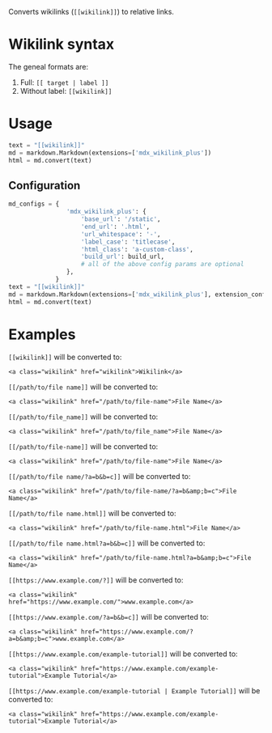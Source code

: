 
Converts wikilinks (`[[wikilink]]`) to relative links.

# Wikilink syntax

The geneal formats are:

1. Full: `[[ target | label ]]`
2. Without label: `[[wikilink]]`

# Usage

```python
text = "[[wikilink]]"
md = markdown.Markdown(extensions=['mdx_wikilink_plus'])
html = md.convert(text)
```

## Configuration

```python
md_configs = {
                'mdx_wikilink_plus': {
                    'base_url': '/static',
                    'end_url': '.html',
                    'url_whitespace': '-',
                    'label_case': 'titlecase',
                    'html_class': 'a-custom-class',
                    'build_url': build_url,
                    # all of the above config params are optional
                },
             }
text = "[[wikilink]]"
md = markdown.Markdown(extensions=['mdx_wikilink_plus'], extension_configs=md_configs)
html = md.convert(text)
```

# Examples

`[[wikilink]]` will be converted to:

```
<a class="wikilink" href="wikilink">Wikilink</a>
```


`[[/path/to/file name]]` will be converted to:

```
<a class="wikilink" href="/path/to/file-name">File Name</a>
```


`[[/path/to/file_name]]` will be converted to:

```
<a class="wikilink" href="/path/to/file_name">File Name</a>
```


`[[/path/to/file-name]]` will be converted to:

```
<a class="wikilink" href="/path/to/file-name">File Name</a>
```


`[[/path/to/file name/?a=b&b=c]]` will be converted to:

```
<a class="wikilink" href="/path/to/file-name/?a=b&amp;b=c">File Name</a>
```


`[[/path/to/file name.html]]` will be converted to:

```
<a class="wikilink" href="/path/to/file-name.html">File Name</a>
```


`[[/path/to/file name.html?a=b&b=c]]` will be converted to:

```
<a class="wikilink" href="/path/to/file-name.html?a=b&amp;b=c">File Name</a>
```


`[[https://www.example.com/?]]` will be converted to:

```
<a class="wikilink" href="https://www.example.com/">www.example.com</a>
```


`[[https://www.example.com/?a=b&b=c]]` will be converted to:

```
<a class="wikilink" href="https://www.example.com/?a=b&amp;b=c">www.example.com</a>
```


`[[https://www.example.com/example-tutorial]]` will be converted to:

```
<a class="wikilink" href="https://www.example.com/example-tutorial">Example Tutorial</a>
```


`[[https://www.example.com/example-tutorial | Example Tutorial]]` will be converted to:

```
<a class="wikilink" href="https://www.example.com/example-tutorial">Example Tutorial</a>
```

